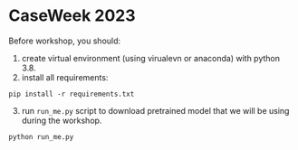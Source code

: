 # CaseWeek 2023

Before workshop, you should:
1. create virtual environment (using virualevn or anaconda) with python 3.8.
2. install all requirements:
```shell
pip install -r requirements.txt
```
3. run `run_me.py` script to download pretrained model that we will be using during the workshop.
```shell
python run_me.py
```
